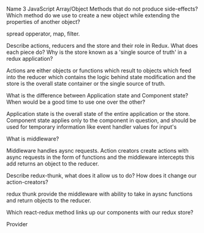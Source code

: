 Name 3 JavaScript Array/Object Methods that do not produce side-effects? Which method do we use to create a new object while extending the properties of another object?

spread opperator, map, filter.

Describe actions, reducers and the store and their role in Redux. What does each piece do? Why is the store known as a 'single source of truth' in a redux application?

Actions are either objects or functions which result to objects which feed into the reducer which contains the logic behind state modification and the store is the overall state container or the single source of truth.

What is the difference between Application state and Component state? When would be a good time to use one over the other?

Application state is the overall state of the entire application or the store. Component state applies only to the component in question, and should be used for temporary information like event handler values for input's

What is middleware?

Middleware handles aysnc requests. Action creators create actions with async requests in the form of functions and the middleware intercepts this add returns an object to the reducer.

Describe redux-thunk, what does it allow us to do? How does it change our action-creators?

redux thunk provide the middleware with ability to take in aysnc functions and return objects to the reducer.

Which react-redux method links up our components with our redux store?

Provider